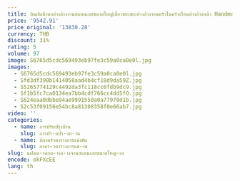```yaml
---
title: บินฝนน้ําตกอ่างล้างจานสแตนเลสขนาดใหญ่เดี่ยวขยะขยะอ่างล้างจานครัวในครัวเรือนอ่างล้างหน้า Handmade อ่างล้างจาน
price: '9542.91'
price_original: '13830.28'
currency: THB
discount: 31%
rating: 5
volume: 97
image: S6765d5cdc569493eb97fe3c59a0ca0e0l.jpg
images:
  - S6765d5cdc569493eb97fe3c59a0ca0e0l.jpg
  - Sfd3df390b1414058aad4b4cf18d9da59Z.jpg
  - S5265774129c4492da3fc118cc0fdb9dc9.jpg
  - Sf1b5fc7ca0134ea7bb4cdf766cc4dd5fO.jpg
  - S624eaa0dbbe94ae9991550a0a77970d1b.jpg
  - S2c53f09156e54bc8a81308358f0e66ab7.jpg
video: ''
categories:
  - name: การปรับปรุงบ้าน
    slug: การปร-บปร-งบ-าน
  - name: ห้องครัวตารางการแข่งขัน
    slug: องคร-วตารางการแข-งข
slug: นฝนน-าตกอ-างล-างจานสแตนเลสขนาดใหญ-เด
encode: okFXcEE
lang: th
---
```

  